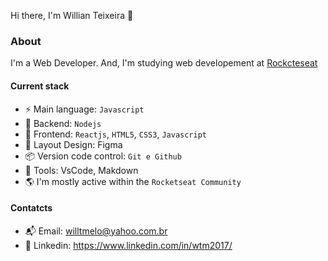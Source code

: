 Hi there, I'm Willian Teixeira 👋

### About
I'm a Web Developer. And, I'm studying web developement at [Rockcteseat](https://www.rocketseat.com.br/)

####  Current stack
- :zap: Main language: `Javascript`
- 📡 Backend: `Nodejs`
- :tada: Frontend: `Reactjs`, `HTML5`, `CSS3`, `Javascript`
- :art: Layout Design: Figma
- :package: Version code control: `Git e Github`
- :wrench: Tools: VsCode, Makdown
- 🌎 I'm mostly active within the `Rocketseat Community`

####  Contatcts
- 📬 Email: willtmelo@yahoo.com.br
- 👤 Linkedin: https://www.linkedin.com/in/wtm2017/
